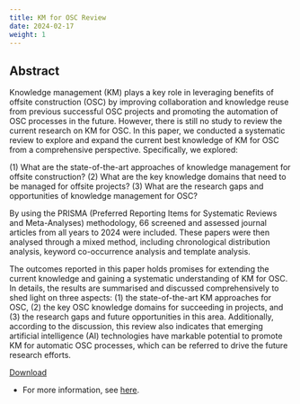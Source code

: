 ```yaml
---
title: KM for OSC Review
date: 2024-02-17
weight: 1
---
```

## Abstract

Knowledge management (KM) plays a key role in leveraging benefits of offsite construction (OSC) by improving collaboration and knowledge reuse from previous successful OSC projects and promoting the automation of OSC processes in the future. However, there is still no study to review the current research on KM for OSC. In this paper, we conducted a systematic review to explore and expand the current best knowledge of KM for OSC from a comprehensive perspective. Specifically, we explored:

(1) What are the state-of-the-art approaches of knowledge management for offsite construction?
(2) What are the key knowledge domains that need to be managed for offsite projects?
(3) What are the research gaps and opportunities of knowledge management for OSC?

By using the PRISMA (Preferred Reporting Items for Systematic Reviews and Meta-Analyses) methodology, 66 screened and assessed journal articles from all years to 2024 were included. These papers were then analysed through a mixed method, including chronological distribution analysis, keyword co-occurrence analysis and template analysis.

The outcomes reported in this paper holds promises for extending the current knowledge and gaining a systematic understanding of KM for OSC. In details, the results are summarised and discussed comprehensively to shed light on three aspects: (1) the state-of-the-art KM approaches for OSC, (2) the key OSC knowledge domains for succeeding in projects, and (3) the research gaps and future opportunities in this area. Additionally, according to the discussion, this review also indicates that emerging artificial intelligence (AI) technologies have markable potential to promote KM for automatic OSC processes, which can be referred to drive the future research efforts.

[Download](https://www.sciencedirect.com/science/article/pii/S0926580524003686/pdfft?md5=ed6a2ad48bd21172a99c5b95966902a4&pid=1-s2.0-S0926580524003686-main.pdf)
- For more information, see [here](https://doi.org/10.1016/j.autcon.2024.105632).